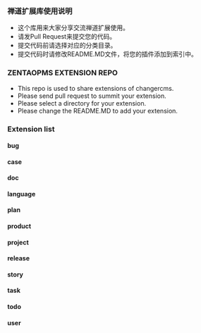 ### 禅道扩展库使用说明

* 这个库用来大家分享交流禅道扩展使用。
* 请发Pull Request来提交您的代码。
* 提交代码前请选择对应的分类目录。
* 提交代码时请修改README.MD文件，将您的插件添加到索引中。

### ZENTAOPMS EXTENSION REPO 

* This repo is used to share extensions of changercms.
* Please send pull request to summit your extension.
* Please select a directory for your extension.
* Please change the README.MD to add your extension.

### Extension list

#### bug
#### case
#### doc
#### language
#### plan
#### product
#### project
#### release
#### story
#### task
#### todo
#### user
